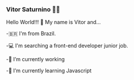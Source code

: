 ### Vitor Saturnino 👨‍💻

Hello World!!! 👋 My name is Vitor and...

-🇧🇷 I'm from Brazil.

-💻 I'm searching a front-end developer junior job.

-🔭 I’m currently working 

-🌱 I’m currently learning Javascript

